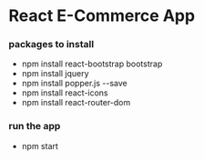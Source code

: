 # React E-Commerce App

### packages to install

- npm install react-bootstrap bootstrap 
- npm install jquery
- npm install popper.js --save
- npm install react-icons
- npm install react-router-dom

### run the app

- npm start
